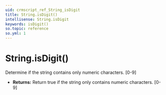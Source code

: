 ```yaml
---
uid: crmscript_ref_String_isDigit
title: String.isDigit()
intellisense: String.isDigit
keywords: isDigit()
so.topic: reference
so.yml: 1
---
```


# String.isDigit()

Determine if the string contains only numeric characters. [0-9]

* **Returns:** Return true if the string only contains numeric characters. [0-9]
